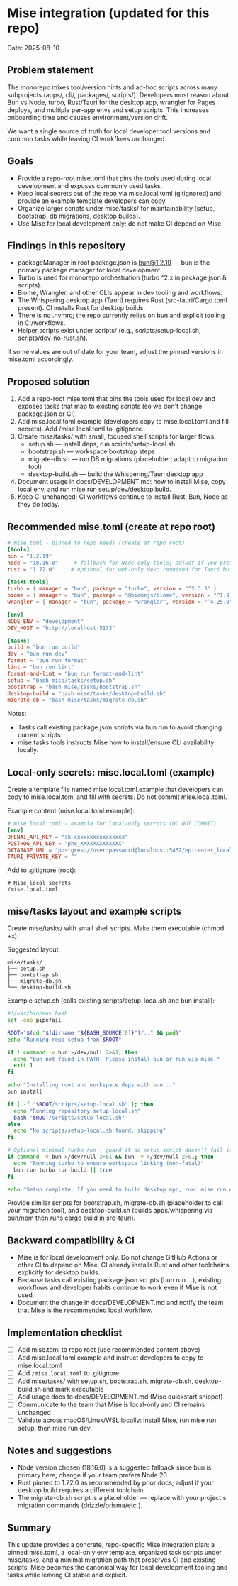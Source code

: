 # Mise integration (updated for this repo)

Date: 2025-08-10

## Problem statement

The monorepo mixes tool/version hints and ad-hoc scripts across many subprojects (apps/, cli/, packages/, scripts/). Developers must reason about Bun vs Node, turbo, Rust/Tauri for the desktop app, wrangler for Pages deploys, and multiple per-app envs and setup scripts. This increases onboarding time and causes environment/version drift.

We want a single source of truth for local developer tool versions and common tasks while leaving CI workflows unchanged.

## Goals

- Provide a repo-root mise.toml that pins the tools used during local development and exposes commonly used tasks.
- Keep local secrets out of the repo via mise.local.toml (gitignored) and provide an example template developers can copy.
- Organize larger scripts under mise/tasks/ for maintainability (setup, bootstrap, db migrations, desktop builds).
- Use Mise for local development only; do not make CI depend on Mise.

## Findings in this repository

- packageManager in root package.json is bun@1.2.19 — bun is the primary package manager for local development.
- Turbo is used for monorepo orchestration (turbo ^2.x in package.json & scripts).
- Biome, Wrangler, and other CLIs appear in dev tooling and workflows.
- The Whispering desktop app (Tauri) requires Rust (src-tauri/Cargo.toml present). CI installs Rust for desktop builds.
- There is no .nvmrc; the repo currently relies on bun and explicit tooling in CI/workflows.
- Helper scripts exist under scripts/ (e.g., scripts/setup-local.sh, scripts/dev-no-rust.sh).

If some values are out of date for your team, adjust the pinned versions in mise.toml accordingly.

## Proposed solution

1. Add a repo-root mise.toml that pins the tools used for local dev and exposes tasks that map to existing scripts (so we don't change package.json or CI).
2. Add mise.local.toml.example (developers copy to mise.local.toml and fill secrets). Add /mise.local.toml to .gitignore.
3. Create mise/tasks/ with small, focused shell scripts for larger flows:
   - setup.sh — install deps, run scripts/setup-local.sh
   - bootstrap.sh — workspace bootstrap steps
   - migrate-db.sh — run DB migrations (placeholder; adapt to migration tool)
   - desktop-build.sh — build the Whispering/Tauri desktop app
4. Document usage in docs/DEVELOPMENT.md: how to install Mise, copy local env, and run mise run setup/dev/desktop:build.
5. Keep CI unchanged: CI workflows continue to install Rust, Bun, Node as they do today.

## Recommended mise.toml (create at repo root)

```toml
# mise.toml - pinned to repo needs (create at repo root)
[tools]
bun = "1.2.19"
node = "18.16.0"     # fallback for Node-only tools; adjust if you prefer another version
rust = "1.72.0"     # optional for web-only dev; required for Tauri builds

[tasks.tools]
turbo = { manager = "bun", package = "turbo", version = "^2.3.3" }
biome = { manager = "bun", package = "@biomejs/biome", version = "^1.9.4" }
wrangler = { manager = "bun", package = "wrangler", version = "^4.25.0" }

[env]
NODE_ENV = "development"
DEV_HOST = "http://localhost:5173"

[tasks]
build = "bun run build"
dev = "bun run dev"
format = "bun run format"
lint = "bun run lint"
format-and-lint = "bun run format-and-lint"
setup = "bash mise/tasks/setup.sh"
bootstrap = "bash mise/tasks/bootstrap.sh"
desktop:build = "bash mise/tasks/desktop-build.sh"
migrate-db = "bash mise/tasks/migrate-db.sh"
```

Notes:

- Tasks call existing package.json scripts via bun run to avoid changing current scripts.
- mise.tasks.tools instructs Mise how to install/ensure CLI availability locally.

## Local-only secrets: mise.local.toml (example)

Create a template file named mise.local.toml.example that developers can copy to mise.local.toml and fill with secrets. Do not commit mise.local.toml.

Example content (mise.local.toml.example):

```toml
# mise.local.toml - example for local-only secrets (DO NOT COMMIT)
[env]
OPENAI_API_KEY = "sk-xxxxxxxxxxxxxxxx"
POSTHOG_API_KEY = "phc_XXXXXXXXXXXXX"
DATABASE_URL = "postgres://user:password@localhost:5432/epicenter_local"
TAURI_PRIVATE_KEY = ""
```

Add to .gitignore (root):

```
# Mise local secrets
/mise.local.toml
```

## mise/tasks layout and example scripts

Create mise/tasks/ with small shell scripts. Make them executable (chmod +x).

Suggested layout:

```
mise/tasks/
├── setup.sh
├── bootstrap.sh
├── migrate-db.sh
└── desktop-build.sh
```

Example setup.sh (calls existing scripts/setup-local.sh and bun install):

```bash
#!/usr/bin/env bash
set -euo pipefail

ROOT="$(cd "$(dirname "${BASH_SOURCE[0]}")/.." && pwd)"
echo "Running repo setup from $ROOT"

if ! command -v bun >/dev/null 2>&1; then
  echo "bun not found in PATH. Please install bun or run via mise."
  exit 1
fi

echo "Installing root and workspace deps with bun..."
bun install

if [ -f "$ROOT/scripts/setup-local.sh" ]; then
  echo "Running repository setup-local.sh"
  bash "$ROOT/scripts/setup-local.sh"
else
  echo "No scripts/setup-local.sh found; skipping"
fi

# Optional minimal turbo run - guard it so setup script doesn't fail if not needed
if command -v bun >/dev/null 2>&1 && bun -v >/dev/null 2>&1; then
  echo "Running turbo to ensure workspace linking (non-fatal)"
  bun run turbo run build || true
fi

echo "Setup complete. If you need to build desktop app, run: mise run desktop:build"
```

Provide similar scripts for bootstrap.sh, migrate-db.sh (placeholder to call your migration tool), and desktop-build.sh (builds apps/whispering via bun/npm then runs cargo build in src-tauri).

## Backward compatibility & CI

- Mise is for local development only. Do not change GitHub Actions or other CI to depend on Mise. CI already installs Rust and other toolchains explicitly for desktop builds.
- Because tasks call existing package.json scripts (bun run ...), existing workflows and developer habits continue to work even if Mise is not used.
- Document the change in docs/DEVELOPMENT.md and notify the team that Mise is the recommended local workflow.

## Implementation checklist

- [ ] Add mise.toml to repo root (use recommended content above)
- [ ] Add mise.local.toml.example and instruct developers to copy to mise.local.toml
- [ ] Add `/mise.local.toml` to .gitignore
- [ ] Add mise/tasks/ with setup.sh, bootstrap.sh, migrate-db.sh, desktop-build.sh and mark executable
- [ ] Add usage docs to docs/DEVELOPMENT.md (Mise quickstart snippet)
- [ ] Communicate to the team that Mise is local-only and CI remains unchanged
- [ ] Validate across macOS/Linux/WSL locally: install Mise, run mise run setup, then mise run dev

## Notes and suggestions

- Node version chosen (18.16.0) is a suggested fallback since bun is primary here; change if your team prefers Node 20.
- Rust pinned to 1.72.0 as recommended by prior docs; adjust if your desktop build requires a different toolchain.
- The migrate-db.sh script is a placeholder — replace with your project's migration commands (drizzle/prisma/etc.).

## Summary

This update provides a concrete, repo-specific Mise integration plan: a pinned mise.toml, a local-only env template, organized task scripts under mise/tasks, and a minimal migration path that preserves CI and existing scripts. Mise becomes the canonical way for local development tooling and tasks while leaving CI stable and explicit.
